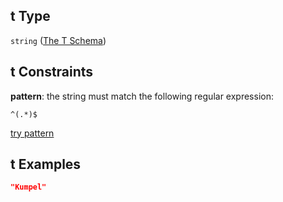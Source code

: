 ## t Type

`string` ([The T Schema](ling_spacy-properties-properties-the-sents-schema-the-items-schema-properties-the-tok-schema-the-items-schema-properties-the-t-schema.md))

## t Constraints

**pattern**: the string must match the following regular expression:&#x20;

```regexp
^(.*)$
```

[try pattern](https://regexr.com/?expression=%5E\(.*\)%24 "try regular expression with regexr.com")

## t Examples

```json
"Kumpel"
```
